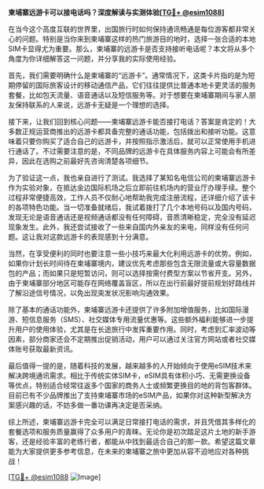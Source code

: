 **柬埔寨远游卡可以接电话吗？深度解读与实测体验[[TG💪+ @esim1088](https://t.me/s/esim1088)]**

在当今这个高度互联的世界里，出国旅行时如何保持通讯畅通是每位游客都非常关心的问题。特别是当你来到柬埔寨这样的热门旅游目的地时，选择一张合适的本地SIM卡显得尤为重要。那么，柬埔寨的远游卡是否支持接听电话呢？本文将从多个角度为你详细解答这一问题，并分享我的实际使用经验。

首先，我们需要明确什么是柬埔寨的“远游卡”。通常情况下，这类卡片指的是为短期停留的国际旅客设计的移动通信产品，它们往往提供比普通本地卡更灵活的服务套餐，比如包天流量、语音通话以及短信服务等。对于想要在柬埔寨期间与家人朋友保持联系的人来说，远游卡无疑是一个理想的选择。

接下来，让我们回到核心问题——柬埔寨远游卡能否接打电话？答案是肯定的！大多数正规运营商推出的远游卡都具备完整的通话功能，包括拨出和接听功能。这意味着只要你购买了适合自己的远游卡，并按照指示激活后，就可以正常使用手机进行通话了。不过需要注意的是，不同品牌的远游卡在具体服务内容上可能会有所差异，因此在选购之前最好先咨询清楚各项细节。

为了验证这一点，我也亲自进行了测试。我选择了某知名电信公司的柬埔寨远游卡作为实验对象，在抵达金边国际机场之后立即前往机场内的营业厅办理手续。整个过程非常便捷高效，工作人员不仅耐心地帮助我完成注册流程，还详细介绍了该卡的各项特色功能。当一切准备就绪后，我试着拨打了几个本地号码以及国内号码，发现无论是语音通话还是视频通话都没有任何障碍，音质清晰稳定，完全没有延迟现象发生。此外，我还尝试接收了一些来自国内外亲友的来电，同样没有任何问题。这让我对这款远游卡的表现感到十分满意。

当然，在享受便利的同时也要注意一些小技巧来最大化利用远游卡的优势。例如，如果你计划长时间待在柬埔寨境内，建议优先考虑那些包含无限流量或大容量数据包的产品；而如果只是短暂访问，则可以选择按需付费型方案以节省开支。另外，由于柬埔寨部分地区可能存在网络覆盖盲区，所以在出行前最好提前规划好路线并了解沿途信号情况，以免出现突发状况影响沟通效果。

除了基本的通话功能外，柬埔寨远游卡还提供了许多附加增值服务，比如国际漫游、短信息服务（SMS）、社交媒体专用流量优惠等。这些额外福利能够进一步提升用户的使用体验，尤其是在长途旅行中发挥重要作用。同时，考虑到汇率波动等因素，部分商家还会不定期推出促销活动，用户可以通过关注官方网站或者社交媒体账号获取最新资讯。

最后值得一提的是，随着科技的发展，越来越多的人开始倾向于使用eSIM技术来解决跨境通讯需求。相比于传统实体SIM卡，eSIM具有体积小巧、无需更换设备等优点，特别适合经常往返多个国家的商务人士或频繁更换目的地的背包客群体。目前已有不少品牌推出了支持柬埔寨市场的eSIM产品，如果你对这种新型解决方案感兴趣的话，不妨多做一番功课再决定是否采纳。

综上所述，柬埔寨远游卡完全可以满足日常接打电话的需求，并且凭借其多样化的套餐选项和服务质量赢得了众多用户的青睐。无论你是初次踏足这片土地的新手游客，还是经验丰富的老练行者，都能从中找到最适合自己的那一款。希望这篇文章能为大家提供更多参考信息，在未来的柬埔寨之旅中更加从容不迫地应对各种挑战！

[[TG💪+ @esim1088](https://t.me/s/esim1088) ![Image](https://i.postimg.cc/4NQfJmqS/Snipaste-2025-05-13-00-14-12.png)]